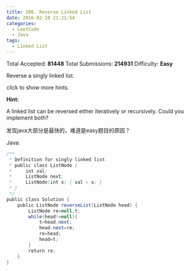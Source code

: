 ```yaml
---
title: 206. Reverse Linked List
date: 2016-02-10 21:21:54
categories:
  - LeetCode
  - Java
tags:
  - Linked List
---
```


Total Accepted: **81448**
Total Submissions: **214931**
Difficulty: **Easy**

Reverse a singly linked list.

click to show more hints.

**Hint:**

A linked list can be reversed either iteratively or recursively. Could you implement both?

<!-- more -->

发现java大部分是最快的，难道是easy题目的原因？

Java:

``` java
/**
 * Definition for singly-linked list.
 * public class ListNode {
 *     int val;
 *     ListNode next;
 *     ListNode(int x) { val = x; }
 * }
 */
public class Solution {
    public ListNode reverseList(ListNode head) {
        ListNode re=null,t;
        while(head!=null){
            t=head.next;
            head.next=re;
            re=head;
            head=t;
        }
        return re;
    }
}
```